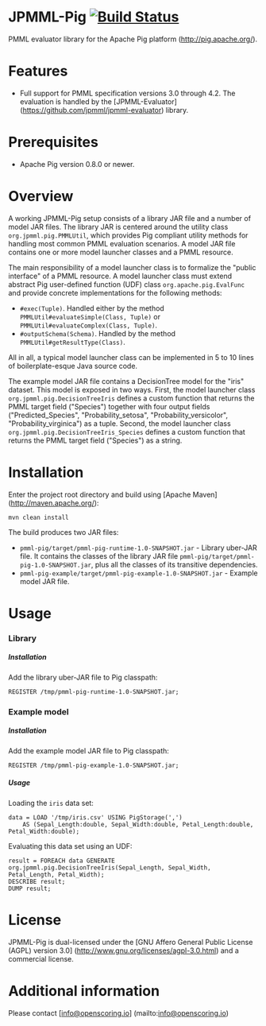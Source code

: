 JPMML-Pig [![Build Status](https://travis-ci.org/jpmml/jpmml-pig.png?branch=master)](https://travis-ci.org/jpmml/jpmml-pig)
=========

PMML evaluator library for the Apache Pig platform (http://pig.apache.org/).

# Features #

* Full support for PMML specification versions 3.0 through 4.2. The evaluation is handled by the [JPMML-Evaluator] (https://github.com/jpmml/jpmml-evaluator) library.

# Prerequisites #

* Apache Pig version 0.8.0 or newer.

# Overview #

A working JPMML-Pig setup consists of a library JAR file and a number of model JAR files. The library JAR is centered around the utility class `org.jpmml.pig.PMMLUtil`, which provides Pig compliant utility methods for handling most common PMML evaluation scenarios. A model JAR file contains one or more model launcher classes and a PMML resource.

The main responsibility of a model launcher class is to formalize the "public interface" of a PMML resource. A model launcher class must extend abstract Pig user-defined function (UDF) class `org.apache.pig.EvalFunc` and provide concrete implementations for the following methods:

* `#exec(Tuple)`. Handled either by the method `PMMLUtil#evaluateSimple(Class, Tuple)` or `PMMLUtil#evaluateComplex(Class, Tuple)`.
* `#outputSchema(Schema)`. Handled by the method `PMMLUtil#getResultType(Class)`.

All in all, a typical model launcher class can be implemented in 5 to 10 lines of boilerplate-esque Java source code.

The example model JAR file contains a DecisionTree model for the "iris" dataset. This model is exposed in two ways. First, the model launcher class `org.jpmml.pig.DecisionTreeIris` defines a custom function that returns the PMML target field ("Species") together with four output fields ("Predicted_Species", "Probability_setosa", "Probability_versicolor", "Probability_virginica") as a tuple. Second, the model launcher class `org.jpmml.pig.DecisionTreeIris_Species` defines a custom function that returns the PMML target field ("Species") as a string.

# Installation #

Enter the project root directory and build using [Apache Maven] (http://maven.apache.org/):
```
mvn clean install
```

The build produces two JAR files:
* `pmml-pig/target/pmml-pig-runtime-1.0-SNAPSHOT.jar` - Library uber-JAR file. It contains the classes of the library JAR file `pmml-pig/target/pmml-pig-1.0-SNAPSHOT.jar`, plus all the classes of its transitive dependencies.
* `pmml-pig-example/target/pmml-pig-example-1.0-SNAPSHOT.jar` - Example model JAR file.

# Usage #

### Library ###

##### Installation #####

Add the library uber-JAR file to Pig classpath:
```
REGISTER /tmp/pmml-pig-runtime-1.0-SNAPSHOT.jar;
```

### Example model ###

##### Installation #####

Add the example model JAR file to Pig classpath:
```
REGISTER /tmp/pmml-pig-example-1.0-SNAPSHOT.jar;
```

##### Usage #####

Loading the `iris` data set:
```
data = LOAD '/tmp/iris.csv' USING PigStorage(',')
	AS (Sepal_Length:double, Sepal_Width:double, Petal_Length:double, Petal_Width:double);
```

Evaluating this data set using an UDF:
```
result = FOREACH data GENERATE org.jpmml.pig.DecisionTreeIris(Sepal_Length, Sepal_Width, Petal_Length, Petal_Width);
DESCRIBE result;
DUMP result;
```

# License #

JPMML-Pig is dual-licensed under the [GNU Affero General Public License (AGPL) version 3.0] (http://www.gnu.org/licenses/agpl-3.0.html) and a commercial license.

# Additional information #

Please contact [info@openscoring.io] (mailto:info@openscoring.io)
